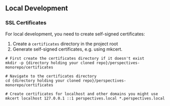 ## Local Development

### SSL Certificates
For local development, you need to create self-signed certificates:

1. Create a `certificates` directory in the project root
2. Generate self-signed certificates, e.g. using mkcert.

```
# First create the certificates directory if it doesn't exist
mkdir -p {directory holding your cloned repo}/perspectives-monorepo/certificates

# Navigate to the certificates directory
cd {directory holding your cloned repo}/perspectives-monorepo/certificates

# Create certificates for localhost and other domains you might use
mkcert localhost 127.0.0.1 ::1 perspectives.local *.perspectives.local
```